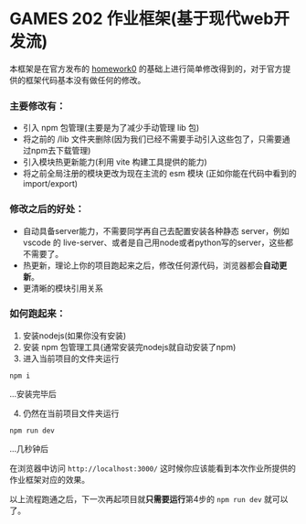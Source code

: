 # GAMES 202 作业框架(基于现代web开发流)

本框架是在官方发布的 [homework0](http://games-cn.org/forums/topic/zuoye0fabugonggao/) 的基础上进行简单修改得到的，对于官方提供的框架代码基本没有做任何的修改。

### 主要修改有：

- 引入 npm 包管理(主要是为了减少手动管理 lib 包)
- 将之前的 /lib 文件夹删除(因为我们已经不需要手动引入这些包了，只需要通过npm去下载管理)
- 引入模块热更新能力(利用 vite 构建工具提供的能力)
- 将之前全局注册的模块更改为现在主流的 esm 模块 (正如你能在代码中看到的 import/export)

### 修改之后的好处：
- 自动具备server能力，不需要同学再自己去配置安装各种静态 server，例如vscode 的 live-server、或者是自己用node或者python写的server，这些都不需要了。
- 热更新，理论上你的项目跑起来之后，修改任何源代码，浏览器都会**自动更新**。
- 更清晰的模块引用关系

### 如何跑起来：
1. 安装nodejs(如果你没有安装)
2. 安装 npm 包管理工具(通常安装完nodejs就自动安装了npm)
3. 进入当前项目的文件夹运行
```
npm i
```
...安装完毕后

4. 仍然在当前项目文件夹运行
```
npm run dev
```
...几秒钟后

在浏览器中访问 `http://localhost:3000/` 这时候你应该能看到本次作业所提供的作业框架对应的效果。

以上流程跑通之后，下一次再起项目就**只需要运行**第4步的 `npm run dev` 就可以了。